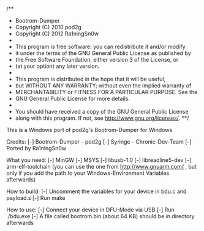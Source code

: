 /**
  * Bootrom-Dumper
  * Copyright (C) 2010 pod2g
  * Copyright (C) 2012 Ra1ningSn0w
  *
  * This program is free software: you can redistribute it and/or modify
  * it under the terms of the GNU General Public License as published by
  * the Free Software Foundation, either version 3 of the License, or
  * (at your option) any later version.
  *
  * This program is distributed in the hope that it will be useful,
  * but WITHOUT ANY WARRANTY; without even the implied warranty of
  * MERCHANTABILITY or FITNESS FOR A PARTICULAR PURPOSE.  See the
  * GNU General Public License for more details.
  *
  * You should have received a copy of the GNU General Public License
  * along with this program.  If not, see <http://www.gnu.org/licenses/>.
 **/
 
 This is a Windows port of pod2g's Bootrom-Dumper for Windows
 
 Credits:
	[-] Bootrom-Dumper - pod2g
	[-] Syringe - Chronic-Dev-Team
	[-] Ported by Ra1ningSn0w
	
 What you need:
	[-] MinGW
	[-] MSYS
	[-] libusb-1.0
	[-] libreadline5-dev
	[-] arm-elf-toolchain (you can use the one from http://www.gnuarm.com/ , but only if you add the path to your Windows-Environment Variables afterwards)
	
 How to build:
	[-] Uncomment the variables for your device in bdu.c and payload.s
	[-] Run make
	
 How to use:
	[-] Connect your device in DFU-Mode via USB
	[-] Run ./bdu.exe
	[-] A file called bootrom.bin (about 64 KB) should be in directory afterwards